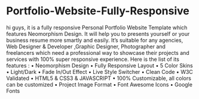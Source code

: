 # Portfolio-Website-Fully-Responsive
hi guys, it is a fully responsive Personal Portfolio Website Template which features Neomorphism Design.
It will help you to presents yourself or your business resume more smartly and easily. It’s suitable  for any agencies, 
Web  Designer &amp; Developer ,Graphic Designer, Photographer and freelancers which need a professional way to showcase their 
projects and services with 100% super responsive experience.  Here is the list of its features : 
• Neomorphism Design 
• Fully Responsive Layout 
• 5 Color Skins
• Light/Dark • Fade In/Out Effect 
• Live Style Switcher
• Clean Code 
• W3C Validated 
• HTML5 &amp; CSS3 &amp; JAVASCRIPT
• 100% Customizable, all colors can be customized 
• Project Image Format 
• Font Awesome Icons
• Google Fonts

